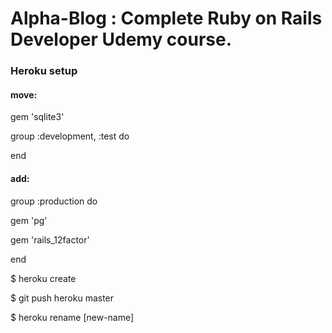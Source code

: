 <h1>Alpha-Blog : Complete Ruby on Rails Developer Udemy course.</h1>

<h3>Heroku setup</h3>

<h4>move:</h4>
<p>gem 'sqlite3'</p>

<p>group :development, :test do</p>
<p>end<p>

<h4>add:</h4>
<p>group :production do</p>
  <p>gem 'pg'</p>
  <p>gem 'rails_12factor'</p>
<p>end</p>

<p>$ heroku create</p>
<p>$ git push heroku master</p>
<p>$ heroku rename [new-name]</p>
